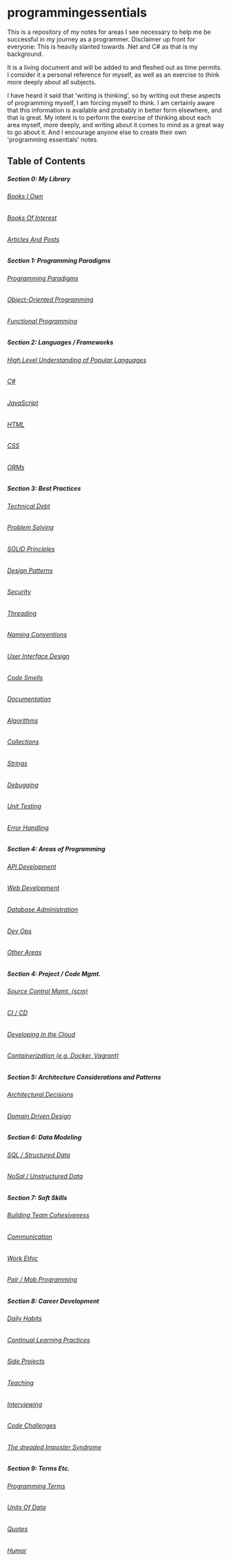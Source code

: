 # programmingessentials

This is a repository of my notes for areas I see necessary to help me be successful in my journey as a programmer.  Disclaimer up front for everyone:  This is heavily slanted towards .Net and C# as that is my background.  

It is a living document and will be added to and fleshed out as time permits.  I consider it a personal reference for myself, as well as an exercise to think more deeply about all subjects.  

I have heard it said that 'writing is thinking', so by writing out these aspects of programming myself, I am forcing myself to think.  I am certainly aware that this information is available and probably in better form elsewhere, and that is great.  My intent is to perform the exercise of thinking about each area myself, more deeply, and writing about it comes to mind as a great way to go about it.  And I encourage anyone else to create their own 'programming essentials' notes.     



## Table of Contents

##### Section 0: My Library 

###### [Books I Own](https://github.com/hoodcodes/programmingessentials/blob/master/docs/Library/Books%20I%20Own.md)

###### [Books Of Interest](https://github.com/hoodcodes/programmingessentials/blob/master/docs/Library/Books%20Of%20Interest.md)

###### [Articles And Posts](https://github.com/hoodcodes/programmingessentials/blob/master/docs/Library/Articles%20And%20Posts.md)

##### Section 1: Programming Paradigms  

###### [Programming Paradigms](https://github.com/hoodcodes/programmingessentials/blob/master/docs/Programming%20Paradigms.md)

###### [Object-Oriented Programming](https://github.com/hoodcodes/programmingessentials/blob/master/docs/Object-Oriented%20Programming.md)

###### [Functional Programming](https://github.com/hoodcodes/programmingessentials/blob/master/docs/Functional%20Programming.md)

##### Section 2: Languages / Frameworks

###### [High Level Understanding of Popular Languages](https://github.com/hoodcodes/programmingessentials/blob/master/docs/Languages.md)

###### [C#](https://github.com/hoodcodes/programmingessentials/blob/master/docs/CSharp.md)

###### [JavaScript](https://github.com/hoodcodes/programmingessentials/blob/master/docs/JavaScript.md)

###### [HTML](https://github.com/hoodcodes/programmingessentials/blob/master/docs/HTML.md)

###### [CSS](https://github.com/hoodcodes/programmingessentials/blob/master/docs/CSS.md)

###### [ORMs](https://github.com/hoodcodes/programmingessentials/blob/master/docs/ORM.md)


##### Section 3: Best Practices


###### [Technical Debt](https://github.com/hoodcodes/programmingessentials/blob/master/docs/Technical%Debt.md)

###### [Problem Solving](https://github.com/hoodcodes/programmingessentials/blob/master/docs/Problem%20Solving.md)

###### [SOLID Principles](https://github.com/hoodcodes/programmingessentials/blob/master/docs/SOLID%20Principles.md)

###### [Design Patterns](https://github.com/hoodcodesa/programmingessentials/blob/master/docs/Design%20Patterns.md)

###### [Security](https://github.com/hoodcodes/programmingessentials/blob/master/docs/Security.md)

###### [Threading](https://github.com/hoodcodes/programmingessentials/blob/master/docs/Threading.md)


###### [Naming Conventions](https://github.com/hoodcodes/programmingessentials/blob/master/docs/Naming%20Conventions.md)

###### [User Interface Design](https://github.com/hoodcodes/programmingessentials/blob/master/docs/User%20Interface%20Design.md)

###### [Code Smells](https://github.com/hoodcodes/programmingessentials/blob/master/docs/Code%20Smells.md)

###### [Documentation](https://github.com/hoodcodes/programmingessentials/blob/master/docs/Documentation.md)

###### [Algorithms](https://github.com/hoodcodes/programmingessentials/blob/master/docs/Algorithms.md)

###### [Collections](https://github.com/hoodcodes/programmingessentials/blob/master/docs/Collections.md)

###### [Strings](https://github.com/hoodcodes/programmingessentials/blob/master/docs/Strings.md)

###### [Debugging](https://github.com/hoodcodes/programmingessentials/blob/master/docs/Debugging.md)

###### [Unit Testing](https://github.com/hoodcodes/programmingessentials/blob/master/docs/Unit%20Testing.md)

###### [Error Handling](https://github.com/hoodcodes/programmingessentials/blob/master/docs/Error%20Handling.md)


##### Section 4: Areas of Programming

###### [API Development](https://github.com/hoodcodes/programmingessentials/blob/master/docs/API%20Development.md)

###### [Web Development](https://github.com/hoodcodes/programmingessentials/blob/master/docs/Web%20Development.md)

###### [Database Administration](https://github.com/hoodcodes/programmingessentials/blob/master/docs/DBA.md)

###### [Dev Ops](https://github.com/hoodcodes/programmingessentials/blob/master/docs/Dev%20Ops.md)

###### [Other Areas](https://github.com/hoodcodes/programmingessentials/blob/master/docs/Other%Programming%20Areas.md)


##### Section 4: Project / Code Mgmt.  

###### [Source Control Mgmt. (scm)](https://github.com/hoodcodes/programmingessentials/blob/master/docs/SCM.md)

###### [CI / CD](https://github.com/hoodcodes/programmingessentials/blob/master/docs/CI%20-%20CD.md)

###### [Developing in the Cloud](https://github.com/hoodcodes/programmingessentials/blob/master/docs/Cloud%20Development.md)

###### [Containerization (e.g. Docker, Vagrant)](https://github.com/hoodcodes/programmingessentials/blob/master/docs/Containerization.md)

##### Section 5: Architecture Considerations and Patterns

###### [Architectural Decisions](https://github.com/hoodcodes/programmingessentials/blob/master/docs/Architectural%20Decisions.md)

###### [Domain Driven Design](https://github.com/hoodcodes/programmingessentials/blob/master/docs/Domain%20Driven%20Design.md)



##### Section 6: Data Modeling 
 
###### [SQL / Structured Data](https://github.com/hoodcodes/programmingessentials/blob/master/docs/SQL.md)

###### [NoSql / Unstructured Data](https://github.com/hoodcodes/programmingessentials/blob/master/docs/NoSql.md)

##### Section 7: Soft Skills

###### [Building Team Cohesiveness](https://github.com/hoodcodes/programmingessentials/blob/master/docs/Building%20Team%20Cohesiveness.md)

###### [Communication](https://github.com/hoodcodes/programmingessentials/blob/master/docs/Communication.md)

###### [Work Ethic](https://github.com/hoodcodes/programmingessentials/blob/master/docs/Work%20Ethic.md)

###### [Pair / Mob Programming](https://github.com/hoodcodes/programmingessentials/blob/master/docs/Pair%20and%20Mob%20Programming.md)

##### Section 8: Career Development 

###### [Daily Habits](https://github.com/hoodcodes/programmingessentials/blob/master/docs/Daily%20Habits.md)

###### [Continual Learning Practices](https://github.com/hoodcodes/programmingessentials/blob/master/docs/Continual%20Learning%20Practices.md)

###### [Side Projects](https://github.com/hoodcodes/programmingessentials/blob/master/docs/Side%20Projects.md)

###### [Teaching](https://github.com/hoodcodes/programmingessentials/blob/master/docs/Teaching.md)

###### [Interviewing](https://github.com/hoodcodes/programmingessentials/blob/master/docs/Interviewing.md) 

###### [Code Challenges](https://github.com/hoodcodes/programmingessentials/blob/master/docs/Code%20Challenges.md)

###### [The dreaded Imposter Syndrome](https://github.com/hoodcodes/programmingessentials/blob/master/docs/Imposter%20Syndrome.md)

##### Section 9: Terms Etc. 

###### [Programming Terms](https://github.com/hoodcodes/programmingessentials/blob/master/docs/Programming%20Terms.md)

###### [Units Of Data](https://github.com/hoodcodes/programmingessentials/blob/master/docs/Units%20Of%20Data.md)

###### [Quotes](https://github.com/hoodcodes/programmingessentials/blob/master/docs/Quotes.md)

###### [Humor](https://github.com/hoodcodes/programmingessentials/blob/master/docs/Humor.md)
